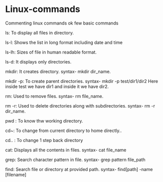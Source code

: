 # Linux-commands
Commenting linux commands
ok few basic commands

ls:
To display all files in directory.

ls-l:
Shows the list in long format including date and time

ls-lh:
Sizes of file in human readable format.

ls-d:
It displays only directories.

mkdir:
It creates directory.
syntax- mkdir dir_name.

mkdir -p:
To create parent directories.
syntax- mkdir -p test/dir1/dir2
Here inside test we have dir1 and inside it we have dir2.

rm:
Used to remove files.
syntax- rm file_name.

rm -r:
Used to delete directories along with subdirectories.
syntax- rm -r dir_name.

pwd :
To know thw working directory.

cd~:
To change from current directory to home directly..

cd.. :
To change 1 step back directory

cat:
Displays all the contents in files.
syntax- cat file_name

grep:
Search character pattern in file.
syntax- grep pattern file_path

find:
Search file or directory at provided path.
syntax- find[path] -name [filename]
